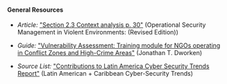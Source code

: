
#### General Resources

  * *Article:* ["Section 2.3 Context analysis p. 30"](http://www.odihpn.org/index.php?option=com_k2&view=item&layout=item&id=3159) (Operational Security Management in Violent Environments: (Revised Edition))
  
  * *Guide:* ["Vulnerability Assessment: Training module for NGOs operating in Conflict Zones and High-Crime Areas"](https://www.eisf.eu/wp-content/uploads/2014/09/0603-Dworken-undated-Vulnerability-assesment-training-module.pdf) (Jonathan T. Dworken)

  * *Source List:* ["Contributions to Latin America Cyber Security Trends Report"](http://www.symantec.com/content/en/us/enterprise/other_resources/b-cyber-security-trends-report-lamc.pdf#page=84) (Latin American + Caribbean Cyber-Security Trends)
